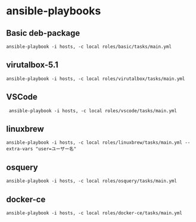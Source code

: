 # ansible-playbooks

## Basic deb-package

```
ansible-playbook -i hosts, -c local roles/basic/tasks/main.yml
```

## virutalbox-5.1

```
ansible-playbook -i hosts, -c local roles/virutalbox/tasks/main.yml
```

## VSCode

```
 ansible-playbook -i hosts, -c local roles/vscode/tasks/main.yml
```

## linuxbrew

```
ansible-playbook -i hosts, -c local roles/linuxbrew/tasks/main.yml --extra-vars "user=ユーザー名"
```

## osquery

```
ansible-playbook -i hosts, -c local roles/osquery/tasks/main.yml
```

## docker-ce

```
ansible-playbook -i hosts, -c local roles/docker-ce/tasks/main.yml
```